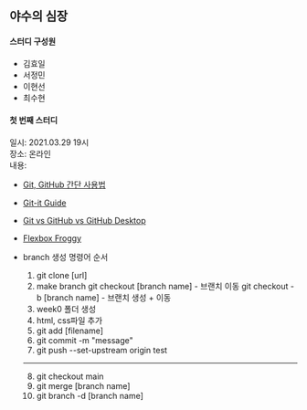 ## 야수의 심장

#### 스터디 구성원
- 김효일
- 서정민
- 이현선
- 최수현

#### 첫 번째 스터디
일시: 2021.03.29 19시 </br>
장소: 온라인 </br>
내용: 
  - [Git, GitHub 간단 사용법](https://www.a-mean-blog.com/ko/blog/MEAN-Stack/%EA%B0%9C%EB%B0%9C-%ED%99%98%EA%B2%BD-%EA%B5%AC%EC%B6%95/Git-GitHub-%EA%B0%84%EB%8B%A8-%EC%82%AC%EC%9A%A9%EB%B2%95)
  - [Git-it Guide](http://jlord.us/git-it/)
  - [Git vs GitHub vs GitHub Desktop](https://velog.io/@choiiis/Git-Git-GitHub-GitHub-Desktop-%EC%A0%95%EB%A6%AC)
  - [Flexbox Froggy](https://flexboxfroggy.com/#ko)

  - branch 생성 명령어 순서
    1. git clone [url]
    2. make branch
      git checkout [branch name] - 브랜치 이동
      git checkout -b [branch name] - 브랜치 생성 + 이동
    3. week0 폴더 생성
    4. html, css파일 추가
    5. git add [filename]
    6. git commit -m "message"
    7. git push --set-upstream origin test
    ---
    8. git checkout main
    9. git merge [branch name] 
    10. git branch -d [branch name]

